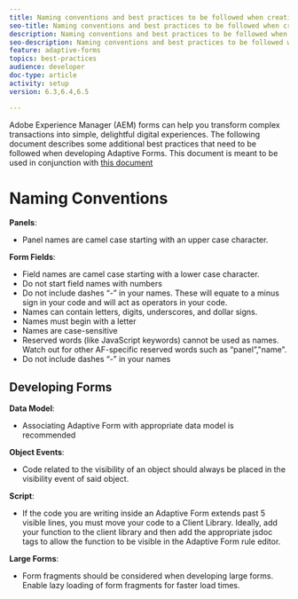 ```yaml
---
title: Naming conventions and best practices to be followed when creating adaptive forms
seo-title: Naming conventions and best practices to be followed when creating adaptive forms
description: Naming conventions and best practices to be followed when creating adaptive forms
seo-description: Naming conventions and best practices to be followed when creating adaptive forms
feature: adaptive-forms
topics: best-practices
audience: developer
doc-type: article
activity: setup
version: 6.3,6.4,6.5

---
```

Adobe Experience Manager (AEM) forms can help you transform complex transactions into simple, delightful digital experiences. The following document describes some additional best practices that need to be followed when developing Adaptive Forms. This document is meant to be used in conjunction with [this document](https://helpx.adobe.com/experience-manager/6-3/forms/using/adaptive-forms-best-practices.html#Overview)

# Naming Conventions

**Panels**:

* Panel names are camel case starting with an upper case character.

**Form Fields**:

* Field names are camel case starting with a lower case character.
* Do not start field names with numbers
* Do not include dashes “-” in your names. These will equate to a minus sign in your code and will act as operators in     your code.
* Names can contain letters, digits, underscores, and dollar signs.
* Names must begin with a letter
* Names are case-sensitive
* Reserved words (like JavaScript keywords) cannot be used as names. Watch out for other AF-specific reserved words such   as “panel”,"name".
* Do not include dashes “-” in your names

## Developing Forms

**Data Model**:

* Associating Adaptive Form with appropriate data model is recommended

**Object Events**:

* Code related to the visibility of an object should always be placed in the visibility event of said object.

**Script**:

* If the code you are writing inside an Adaptive Form extends past 5 visible lines, you must move your code to a Client    Library. Ideally, add your function to the client library and then add the appropriate jsdoc tags to allow the           function to be visible in the Adaptive Form rule editor.

**Large Forms**:

* Form fragments should be considered when developing large forms. Enable lazy loading of form fragments for faster load   times.

    

